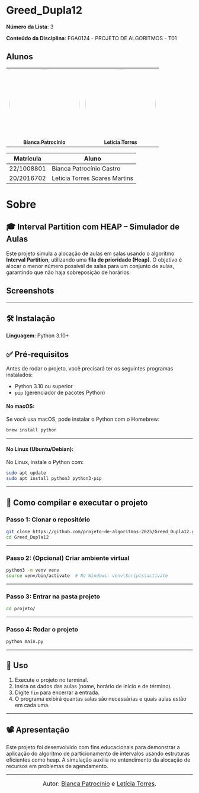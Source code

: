 # Greed_Dupla12

**Número da Lista**: 3


**Conteúdo da Disciplina**: FGA0124 - PROJETO DE ALGORITMOS - T01  


## Alunos


<div align = "center">
<table>
  <tr>
    <td align="center"><a href="https://github.com/BiancaPatrocinio7"><img style="border-radius: 50%;" src="https://github.com/BiancaPatrocinio7.png" width="190;" alt=""/><br /><sub><b>Bianca Patrocínio</b></sub></a><br /><a href="Link git" title="Rocketseat"></a></td>
    <td align="center"><a href="https://github.com/leticiatmartins"><img style="border-radius: 50%;" src="https://github.com/leticiatmartins.png" width="190px;" alt=""/><br /><sub><b>Leticia Torres </b></sub></a><br />
  </tr>
</table>

| Matrícula   | Aluno                             |
| ----------- | ---------------------------------- |
| 22/1008801  | Bianca Patrocínio Castro           |
| 20/2016702  | Leticia Torres Soares Martins      |
</div>

# Sobre 

## 🎓 Interval Partition com HEAP – Simulador de Aulas

Este projeto simula a alocação de aulas em salas usando o algoritmo **Interval Partition**, utilizando uma **fila de prioridade (Heap)**. O objetivo é alocar o menor número possível de salas para um conjunto de aulas, garantindo que não haja sobreposição de horários.



## Screenshots


---

## 🛠️ Instalação 
**Linguagem**: Python 3.10+

## ✅ Pré-requisitos

Antes de rodar o projeto, você precisará ter os seguintes programas instalados:

- Python 3.10 ou superior
- `pip` (gerenciador de pacotes Python)



#### No macOS:
Se você usa macOS, pode instalar o Python com o Homebrew:

```bash
brew install python
````

---

#### No Linux (Ubuntu/Debian):

No Linux, instale o Python com:

```bash
sudo apt update
sudo apt install python3 python3-pip
```

---

## 🚀 Como compilar e executar o projeto

### Passo 1: Clonar o repositório

```bash
git clone https://github.com/projeto-de-algoritmos-2025/Greed_Dupla12.git
cd Greed_Dupla12
```

---

### Passo 2: (Opcional) Criar ambiente virtual

```bash
python3 -m venv venv
source venv/bin/activate  # No Windows: venv\Scripts\activate
```

---

### Passo 3: Entrar na pasta projeto

```bash
cd projeto/
```

---

### Passo 4: Rodar o projeto

```bash
python main.py
```

---

## 🧪 Uso

1. Execute o projeto no terminal.
2. Insira os dados das aulas (nome, horário de início e de término).
3. Digite `fim` para encerrar a entrada.
4. O programa exibirá quantas salas são necessárias e quais aulas estão em cada uma.

---

## 📽️ Apresentação

Este projeto foi desenvolvido com fins educacionais para demonstrar a aplicação do algoritmo de particionamento de intervalos usando estruturas eficientes como heap. A simulação auxilia no entendimento da alocação de recursos em problemas de agendamento.

---

<font size="3"><p style="text-align: center">Autor: [Bianca Patrocínio](https://github.com/BiancaPatrocinio7) e [Letícia Torres](https://github.com/leticiatmartins).</p></font>

```



